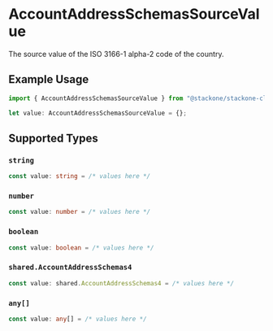 # AccountAddressSchemasSourceValue

The source value of the ISO 3166-1 alpha-2 code of the country.

## Example Usage

```typescript
import { AccountAddressSchemasSourceValue } from "@stackone/stackone-client-ts/sdk/models/shared";

let value: AccountAddressSchemasSourceValue = {};
```

## Supported Types

### `string`

```typescript
const value: string = /* values here */
```

### `number`

```typescript
const value: number = /* values here */
```

### `boolean`

```typescript
const value: boolean = /* values here */
```

### `shared.AccountAddressSchemas4`

```typescript
const value: shared.AccountAddressSchemas4 = /* values here */
```

### `any[]`

```typescript
const value: any[] = /* values here */
```

